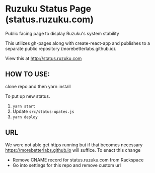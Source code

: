# Ruzuku Status Page (status.ruzuku.com)
Public facing page to display Ruzuku's system stability

This utilizes gh-pages along with create-react-app and publishes to a separate public repository (morebetterlabs.github.io).

View this at http://status.ruzuku.com

## HOW TO USE:
clone repo and then yarn install

To put up new status.
  1. `yarn start`
  2. Update `src/status-upates.js`
  3. `yarn deploy`

## URL
We were not able get https running but if that becomes necessary https://morebetterlabs.github.io will suffice. To enact this change
- Remove CNAME record for status.ruzuku.com from Rackspace
- Go into settings for this repo and remove custom url